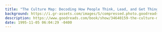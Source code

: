 ```yaml
---
title: "The Culture Map: Decoding How People Think, Lead, and Get Things Done Across Cultures"
background: https://i.gr-assets.com/images/S/compressed.photo.goodreads.com/books/1490031444l/34640159._SY75_.jpg
description: https://www.goodreads.com/book/show/34640159-the-culture-map
date: 1995-11-05 06:04:29 -0400
---
```

